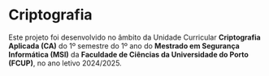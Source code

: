 # Criptografia

Este projeto foi desenvolvido no âmbito da Unidade Curricular **Criptografia Aplicada (CA)** do 1º semestre do 1º ano do **Mestrado em Segurança Informática (MSI)** da **Faculdade de Ciências da Universidade do Porto (FCUP)**, no ano letivo 2024/2025.
